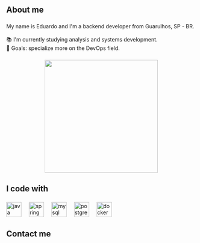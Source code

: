 <h2 align="left">About me</h2>

###

<p align="left">My name is Eduardo and I'm a backend developer from Guarulhos, SP - BR.<br><br>📚 I'm currently studying analysis and systems development.<br>🎯 Goals: specialize more on the DevOps field.</p>

###

<div align="center">
  <img height="300" src="https://camo.githubusercontent.com/98f7f67cfbc366651cd93b461da89dc9a551fd990f9d6e4096f1681519f0e49f/68747470733a2f2f6d65646961332e67697068792e636f6d2f6d656469612f4970655953455a7368546566652f67697068792e6769663f6369643d6563663035653437376968767877316b3830746d6d32777673646a6c6f737375796e3374646132666237796830393966267269643d67697068792e6769662663743d67"  />
</div>

###

<h2 align="left">I code with</h2>

###

<div align="left">
  <img src="https://cdn.jsdelivr.net/gh/devicons/devicon/icons/java/java-original.svg" height="40" alt="java logo"  />
  <img width="12" />
  <img src="https://cdn.jsdelivr.net/gh/devicons/devicon/icons/spring/spring-original.svg" height="40" alt="spring logo"  />
  <img width="12" />
  <img src="https://cdn.jsdelivr.net/gh/devicons/devicon/icons/mysql/mysql-original.svg" height="40" alt="mysql logo"  />
  <img width="12" />
  <img src="https://cdn.jsdelivr.net/gh/devicons/devicon/icons/postgresql/postgresql-original.svg" height="40" alt="postgresql logo"  />
  <img width="12" />
  <img src="https://cdn.jsdelivr.net/gh/devicons/devicon/icons/docker/docker-original.svg" height="40" alt="docker logo"  />
</div>

###

<h2 align="left">Contact me</h2>

###

<div align="left">
</div>

###
